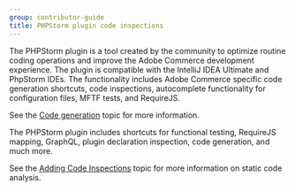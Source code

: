 ```yaml
---
group: contributor-guide
title: PHPStorm plugin code inspections
---
```


The PHPStorm plugin is a tool created by the community to optimize routine coding operations and improve the Adobe Commerce development experience. The plugin is compatible with the IntelliJ IDEA Ultimate and PhpStorm IDEs. The functionality includes Adobe Commerce specific code generation shortcuts, code inspections, autocomplete functionality for configuration files, MFTF tests, and RequireJS.

See the [Code generation](https://devdocs.magento.com/guides/v2.4/ext-best-practices/phpstorm/code-generation.html) topic for more information.

The PHPStorm plugin includes shortcuts for functional testing, RequireJS mapping, GraphQL, plugin declaration inspection, code generation, and much more.

See the [Adding Code Inspections](https://devdocs.magento.com/guides/v2.4/ext-best-practices/phpstorm/code-inspection.html) topic for more information on static code analysis.

